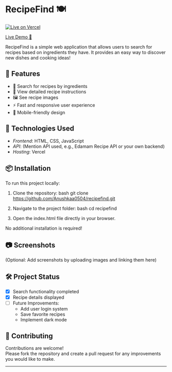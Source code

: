 # RecipeFind 🍽

[![Live on Vercel](https://img.shields.io/badge/Live%20on-Vercel-brightgreen?style=for-the-badge)](https://recipefind-lake.vercel.app/)

[Live Demo 🚀](https://recipefind-lake.vercel.app/)

RecipeFind is a simple web application that allows users to search for recipes based on ingredients they have. It provides an easy way to discover new dishes and cooking ideas!

## 🌟 Features

- 🔎 Search for recipes by ingredients
- 📜 View detailed recipe instructions
- 🖼 See recipe images
- ⚡ Fast and responsive user experience
- 📱 Mobile-friendly design

## 🚀 Technologies Used

- *Frontend*: HTML, CSS, JavaScript
- *API*: (Mention API used, e.g., Edamam Recipe API or your own backend)
- *Hosting*: Vercel

## 📦 Installation

To run this project locally:

1. Clone the repository:
   bash
   git clone https://github.com/Anushkaa0504/recipefind.git
   

2. Navigate to the project folder:
   bash
   cd recipefind
   

3. Open the index.html file directly in your browser.

No additional installation is required!

## 📷 Screenshots

(Optional: Add screenshots by uploading images and linking them here)

## 🛠 Project Status

- [x] Search functionality completed
- [x] Recipe details displayed
- [ ] Future Improvements: 
  - Add user login system
  - Save favorite recipes
  - Implement dark mode

## 🤝 Contributing

Contributions are welcome!  
Please fork the repository and create a pull request for any improvements you would like to make.

---
